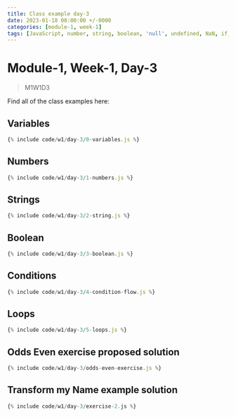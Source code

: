 ```yaml
---
title: Class example day-3
date: 2023-01-18 08:00:00 +/-0000
categories: [module-1, week-1]
tags: [JavaScript, number, string, boolean, 'null', undefined, NaN, if, condition, loop, for]
---
```


# Module-1, Week-1, Day-3

>M1W1D3

Find all of the class examples here:

## Variables

```js
{% include code/w1/day-3/0-variables.js %}
```

## Numbers

```js
{% include code/w1/day-3/1-numbers.js %}
```

## Strings

```js
{% include code/w1/day-3/2-string.js %}
```

## Boolean

```js
{% include code/w1/day-3/3-boolean.js %}
```

## Conditions

```js
{% include code/w1/day-3/4-condition-flow.js %}
```

## Loops

```js
{% include code/w1/day-3/5-loops.js %}
```

## Odds Even exercise proposed solution

```js
{% include code/w1/day-3/odds-even-exercise.js %}
```

## Transform my Name example solution

```js
{% include code/w1/day-3/exercise-2.js %}
```
